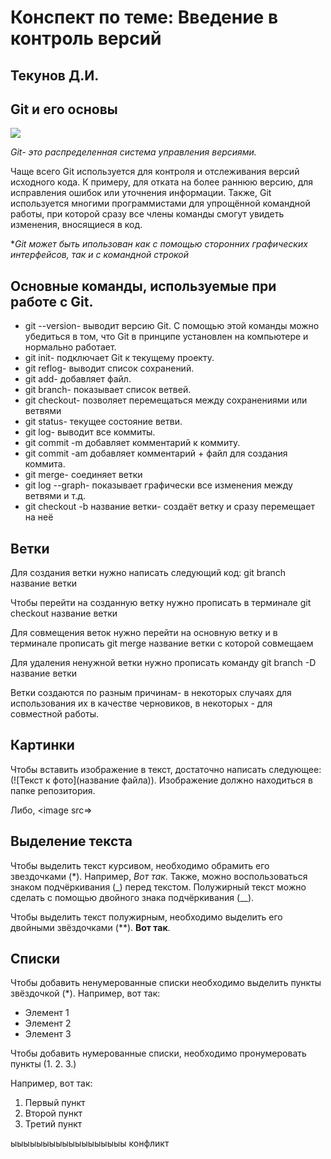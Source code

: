 # Конспект по теме: Введение в контроль версий

## **Текунов Д.И.**

## **Git и его основы**


<image src=  https://fuzeservers.ru/wp-content/uploads/3/0/c/30c29ce4cc08523ecc6e1f205bc207d0.jpeg>



*Git- это распределенная система управления версиями.*

Чаще всего Git используется для контроля и отслеживания версий исходного кода. К примеру, для отката на более раннюю версию, для исправления ошибок или уточнения информации. Также, Git используется многими программистами для упрощённой командной работы, при которой сразу все члены команды смогут увидеть изменения, вносящиеся в код.

**Git может быть ипользован как с помощью сторонних графических интерфейсов, так и с командной строкой*

## **Основные команды, используемые при работе с Git.**

* git --version- выводит версию Git. С помощью этой команды можно убедиться в том, что Git  в принципе установлен на компьютере и нормально работает.
* git init- подключает Git к текущему проекту.
* git reflog- выводит список сохранений.
* git add- добавляет файл.
* git branch- показывает список ветвей.
* git checkout- позволяет перемещаться между сохранениями или ветвями
* git status- текущее состояние ветви.
* git log- выводит все коммиты.
* git commit -m добавляет комментарий к коммиту.
* git commit -am добавляет комментарий + файл для создания коммита.
* git merge- соединяет ветки
* git log --graph- показывает графически все изменения между ветвями и т.д.
* git checkout -b название ветки- создаёт ветку и сразу перемещает на неё

## **Ветки** 

Для создания ветки нужно написать следующий код: git branch название ветки

Чтобы перейти на созданную ветку нужно прописать в терминале git checkout название ветки

Для совмещения веток нужно перейти на основную ветку и в терминале прописать git merge название ветки с которой совмещаем

Для удаления ненужной ветки нужно прописать команду git branch -D название ветки

Ветки создаются по разным причинам- в некоторых случаях для использования их в качестве черновиков, в некоторых - для совместной работы.

## **Картинки**

Чтобы вставить изображение в текст, достаточно написать следующее: (![Текст к фото](название файла)). Изображение должно находиться в папке репозитория.

Либо, <image src=>

## **Выделение текста**

Чтобы выделить текст курсивом, необходимо обрамить его звездочками (*). Например, *Вот так*. Также, можно воспользоваться знаком подчёркивания (_) перед текстом. Полужирный текст можно сделать с помощью двойного знака подчёркивания (__).

Чтобы выделить текст полужирным, необходимо выделить его двойными звёздочками (**). **Вот так**.

## **Списки**

Чтобы добавить ненумерованные списки необходимо выделить пункты звёздочкой (*).
Например, вот так:
* Элемент 1
* Элемент 2
* Элемент 3

Чтобы добавить нумерованные списки, необходимо пронумеровать пункты (1. 2. 3.)

Например, вот так:

1. Первый пункт
2. Второй пункт
3. Третий пункт

ыыыыыыыыыыыыыыыыыы конфликт